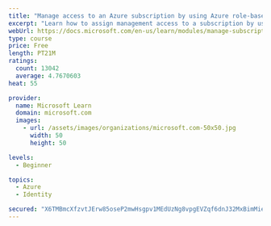 ```yaml
---
title: "Manage access to an Azure subscription by using Azure role-based access control (RBAC)"
excerpt: "Learn how to assign management access to a subscription by using Azure role-based access control."
webUrl: https://docs.microsoft.com/en-us/learn/modules/manage-subscription-access-azure-rbac/
type: course
price: Free
length: PT21M
ratings:
  count: 13042
  average: 4.7670603
heat: 55

provider:
  name: Microsoft Learn
  domain: microsoft.com
  images:
    - url: /assets/images/organizations/microsoft.com-50x50.jpg
      width: 50
      height: 50

levels:
  - Beginner

topics:
  - Azure
  - Identity

secured: "X6TMBmcXfzvtJErw85oseP2mwHsgpv1MEdUzNg8vpgEVZqf6dnJ32MxBimMieGHAQAdzEgvOSwyO+v+M6w6UvnnBoxfH+L9G+Bt0MdOX0gnIYx7co4Skt7z5FRlrvLzqaLyzH+jM5Yfm1v/c8cW8BdBK7Jq9PateG/r0pFd1+q/OrV51GF5ePuXr19iN1JUeDktQMKnH9v57zOu2n+9+5k/lMhlgwdKorLqdCzr7t/X6hPts3dAS34gOjrSPKOUvXe6kIB8EZOEg0tRfXrCEqnGXYsqiCIphS+pGPKd4pRwXZgspzPDEHpUDGGI7E5nVZegVKFEYRY79wzS8dTbq/X0wQG/cf0eaYU/79WtqQ3aTXAroL1tYW3whPvpHQTovGEF6JMj8gVccviwqJExnpooLSwAqphRRRX5fi8pQJZA=;umYrVhuqdd2gk085KNNcJg=="
---
```


